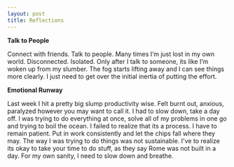 ```yaml
---
layout: post
title: Reflections
---
```


**Talk to People**

Connect with friends. Talk to people. Many times I’m just lost in my own world. Disconnected. Isolated. Only after I talk to someone, its like I’m woken up from my slumber. The fog starts lifting away and I can see things more clearly. I just need to get over the initial inertia of putting the effort.

**Emotional Runway**

Last week I hit a pretty big slump productivity wise. Felt burnt out, anxious, paralyzed however you may want to call it. I had to slow down, take a day off. I was trying to do everything at once, solve all of my problems in one go and trying to boil the ocean. I failed to realize that its a process. I have to remain patient. Put in work consistently and let the chips fall where they may. The way I was trying to do things was not sustainable. I've to realize its okay to take your time to do stuff, as they say Rome was not built in a day. For my own sanity, I need to slow down and breathe.     
